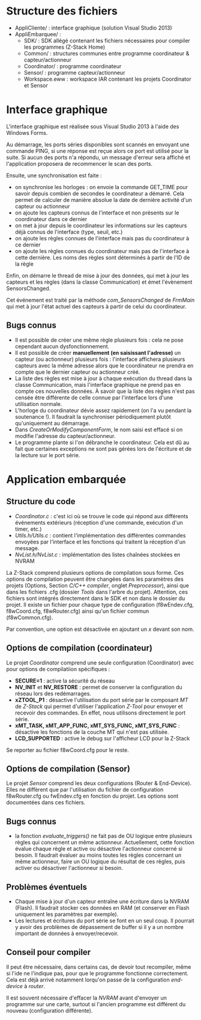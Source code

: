 Structure des fichiers
======================

 * AppliCliente/ : interface graphique (solution Visual Studio 2013)
 * AppliEmbarquee/ : 
    * SDK/ : SDK allégé contenant les fichiers nécessaires pour compiler les programmes (Z-Stack Home)
    * Common/ : structures communes entre programme coordinateur & capteur/actionneur
    * Coordinator/ : programme coordinateur
    * Sensor/ : programme capteur/actionneur
    * Workspace.eww : workspace IAR contenant les projets Coordinator et Sensor


Interface graphique
===================

L'interface graphique est réalisée sous Visual Studio 2013 à l'aide des Windows Forms.

Au démarrage, les ports séries disponibles sont scannés en envoyant une commande PING, si une réponse est reçue alors ce port est utilisé pour la suite. Si aucun des ports n'a répondu, un message d'erreur sera affiché et l'application proposera de recommencer le scan des ports.

Ensuite, une synchronisation est faite :

 - on synchronise les horloges : on envoie la commande GET_TIME pour savoir depuis combien de secondes le coordinateur a démarré. Cela permet de calculer de manière absolue la date de dernière activité d'un capteur ou actionneur
 - on ajoute les capteurs connus de l'interface et non présents sur le coordinateur dans ce dernier
 - on met à jour depuis le coordinateur les informations sur les capteurs déjà connus de l'interface (type, seuil, etc.)
 - on ajoute les règles connues de l'interface mais pas du coordinateur à ce dernier
 - on ajoute les règles connues du coordinateur mais pas de l'interface à cette dernière. Les noms des règles sont déterminés à partir de l'ID de la règle
 

Enfin, on démarre le thread de mise à jour des données, qui met à jour les capteurs et les règles (dans la classe Communication) et émet l'évènement SensorsChanged.

Cet événement est traité par la méthode *com_SensorsChanged* de *FrmMain* qui met à jour l'état actuel des capteurs à partir de celui du coordinateur.

Bugs connus
-----------
 - Il est possible de créer une même règle plusieurs fois : cela ne pose cependant aucun dysfonctionnement.
 - Il est possible de créer **manuellement (en saisissant l'adresse)** un capteur (ou actionneur) plusieurs fois : l'interface affichera plusieurs capteurs avec la même adresse alors que le coordinateur ne prendra en compte que le dernier capteur ou actionneur créé.
 - La liste des règles est mise à jour à chaque exécution du thread dans la classe Communication, mais l'interface graphique ne prend pas en compte ces nouvelles données. À savoir que la liste des règles n'est pas censée être différente de celle connue par l'interface lors d'une utilisation normale.
 - L'horloge du coordinateur dévie assez rapidement (on l'a vu pendant la soutenance !). Il faudrait la synchroniser périodiquement plutôt qu'uniquement au démarrage.
 - Dans *CreateOrModifyComponentForm*, le nom saisi est effacé si on modifie l'adresse du capteur/actionneur.
 - Le programme plante si l'on débranche le coordinateur. Cela est dû au fait que certaines exceptions ne sont pas gérées lors de l'écriture et de la lecture sur le port série.

Application embarquée
=====================

Structure du code
-----------------

 - *Coordinator.c* : c'est ici où se trouve le code qui répond aux différents événements extérieurs (réception d'une commande, exécution d'un timer, etc.)
 - *Utils.h/Utils.c* : contient l'implémentation des différentes commandes envoyées par l'interface et les fonctions qui traitent la réception d'un message.
 - *NvList.h/NvList.c* : implémentation des listes chaînées stockées en NVRAM

La Z-Stack comprend plusieurs options de compilation sous forme. Ces options de compilation peuvent être changées dans les paramètres des projets (Options, Section *C/C++ compiler*, onglet *Preprocessor*), ainsi que dans les fichiers .cfg (dossier *Tools* dans l'arbre du projet). Attention, ces fichiers sont intégrés directement dans le SDK et non dans le dossier du projet. Il existe un fichier pour chaque type de configuration (f8wEndev.cfg, f8wCoord.cfg, f8wRouter.cfg) ainsi qu'un fichier commun (f8wCommon.cfg).

Par convention, une option est désactivée en ajoutant un *x* devant son nom.

Options de compilation (coordinateur)
-------------------------------------

Le projet *Coordinator* comprend une seule configuration (Coordinator) avec pour options de compilatiion spécifiques :

 - **SECURE=1** : active la sécurité du réseau
 - **NV_INIT** et **NV_RESTORE** : permet de conserver la configuration du réseau lors des redémarrages.
 - **xZTOOL_P1** : désactive l'utilisation du port série par le composant *MT* de *Z-Stack* qui permet d'utiliser l'application *Z-Tool* pour envoyer et recevoir des commandes. En effet, nous utilisons directement le port série.
 - **xMT_TASK, xMT_APP_FUNC, xMT_SYS_FUNC, xMT_SYS_FUNC** : désactive les fonctions de la couche MT qui n'est pas utilisée.
 - **LCD_SUPPORTED** : active le debug sur l'afficheur LCD pour la Z-Stack

Se reporter au fichier f8wCoord.cfg pour le reste.

Options de compilation (Sensor)
-------------------------------
Le projet *Sensor* comprend les deux configurations (Router & End-Device). Elles ne diffèrent que par l'utilisation du fichier de configuration f8wRouter.cfg ou fwEndev.cfg en fonction du projet. Les options sont documentées dans ces fichiers.

Bugs connus
-----------
 - la fonction *evaluate_triggers()* ne fait pas de OU logique entre plusieurs règles qui concernent un même actionneur. Actuellement, cette fonction évalue chaque règle et active ou désactive l'actionneur concerné si besoin. Il faudrait évaluer au moins toutes les règles concernant un même actionneur, faire un OU logique du résultat de ces règles, puis activer ou désactiver l'actionneur si besoin.

Problèmes éventuels
-------------------
 - Chaque mise à jour d'un capteur entraîne une écriture dans la NVRAM (Flash). Il faudrait stocker ces données en RAM (et conserver en Flash uniquement les paramètres par exemple).
 - Les lectures et écritures du port série se font en un seul coup. Il pourrait y avoir des problèmes de dépassement de buffer si il y a un nombre important de données à envoyer/recevoir.

Conseil pour compiler
---------------------
Il peut être nécessaire, dans certains cas, de devoir tout recompiler, même si l'ide ne l'indique pas, pour que le programme fonctionne correctement. Cela est déjà arrivé notamment lorqu'on passe de la configuration *end-device* à *router*.

Il est souvent nécessaire d'effacer la *NVRAM* avant d'envoyer un programme sur une carte, surtout si l'ancien programme est différent du nouveau (configuration différente).
